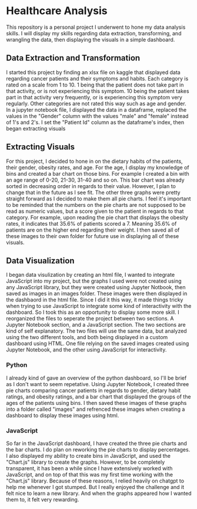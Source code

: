 # Healthcare Analysis
This repository is a personal project I underwent to hone my data analysis skills. I will display my skills regarding data extraction, transforming, and wrangling the data, then displaying the visuals in a simple dashboard.

## Data Extraction and Transformation
I started this project by finding an xlsx file on kaggle that displayed data regarding cancer patients and their symptoms and habits. Each category is rated on a scale from 1 to 10. 1 being that the patient does not take part in that activity, or is not experiencing this symptom. 10 being the patient takes part in that activity very frequently, or is experiencing this symptom very regularly. Other categories are not rated this way such as age and gender. In a jupyter notebook file, I displayed the data in a dataframe, replaced the values in the "Gender" column with the values "male" and "female" instead of 1's and 2's. I set the "Patient Id" column as the dataframe's index, then began extracting visuals

## Extracting Visuals
For this project, I decided to hone in on the dietary habits of the patients, their gender, obesity rates, and age. For the age, I display my knowledge of bins and created a bar chart on those bins. For example I created a bin with an age range of 0-20, 21-30, 31-40 and so on. This bar chart was already sorted in decreasing order in regards to their value. However, I plan to change that in the future as I see fit. The other three graphs were pretty straight forward as I decided to make them all pie charts. I feel it's important to be reminded that the numbers on the pie charts are not supposed to be read as numeric values, but a score given to the patient in regards to that category. For example, upon reading the pie chart that displays the obesity rates, it indicates that 35.6% of patients scored a 7. Meaning 35.6% of patients are on the higher end regarding their weight. I then saved all of these images to their own folder for future use in displaying all of these visuals.

## Data Visualization
I began data visulization by creating an html file, I wanted to integrate JavaScript into my project, but the graphs I used were not created using any JavaScript library, but they were created using Jupyter Notbook, then saved as images in an images folder. These images were then displayed in the dashbaord in the html file. Since I did it this way, it made things tricky when trying to use JavaScript to integrate some kind of interactivity with the dashboard. So I took this as an opportunity to display some more skill. I reorganized the files to seperate the project between two sections. A Jupyter Notebook section, and a JavaScript section. The two sections are kind of self explanatory. The two files will use the same data, but analyzed using the two different tools, and both being displayed in a custom dashboard using HTML. One file relying on the saved images created using Jupyter Notebook, and the other using JavaScript for interactivity.

### Python
I already kind of gave an overview of the python dashboard, so I'll be brief as I don't want to seem repetative. Using Jupyter Notebook, I created three pie charts comparing cancer patients in regards to gender, dietary habit ratings, and obesity ratings, and a bar chart that displayed the groups of the ages of the patients using bins. I then saved these images of these graphs into a folder called "images" and refrenced these images when creating a dashboard to display these images using html.

### JavaScript
So far in the JavaScript dashboard, I have created the three pie charts and the bar charts. I do plan on reworking the pie charts to display percentages. I also displayed my ability to create bins in JavaScript, and used the "Chart.js" library to create the graphs. However, to be completely transparent, it has been a while since I have extensively worked with JavaScript, and on top of that this was my first time working with the "Chart.js" library. Because of these reasons, I relied heavily on chatgpt to help me whenever I got stumped. But I really enjoyed the challenge and it felt nice to learn a new library. And when the graphs appeared how I wanted them to, it felt very rewarding.
